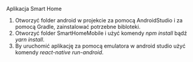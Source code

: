 Aplikacja Smart Home

1. Otworzyć folder android w projekcie za pomocą AndroidStudio i za pomocą Gradle,
   zainstalować potrzebne bibloteki.
2. Otworzyć folder SmartHomeMobile i użyć komendy <I>npm install</I> bądź <I>yarn install</I>.
3. By uruchomić aplikację za pomocą emulatora w android studio użyć komendy <I>react-native run-android</I>.  
